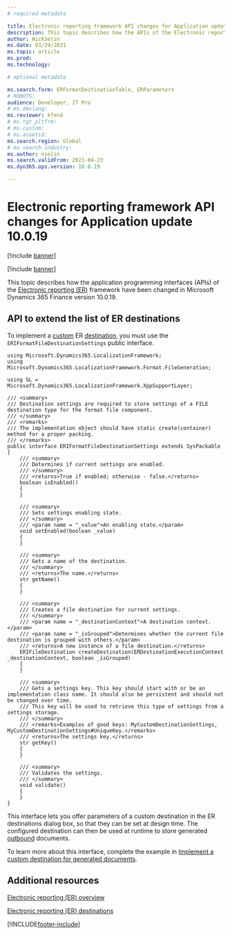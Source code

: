 ```yaml
---
# required metadata

title: Electronic reporting framework API changes for Application update 10.0.19
description: This topic describes how the APIs of the Electronic reporting (ER) framework have been changed in Microsoft Dynamics 365 Finance version 10.0.19.
author: NickSelin
ms.date: 03/29/2021
ms.topic: article
ms.prod: 
ms.technology: 

# optional metadata

ms.search.form: ERFormatDestinationTable, ERParameters
# ROBOTS: 
audience: Developer, IT Pro
# ms.devlang: 
ms.reviewer: kfend
# ms.tgt_pltfrm: 
# ms.custom: 
# ms.assetid: 
ms.search.region: Global 
# ms.search.industry: 
ms.author: nselin
ms.search.validFrom: 2021-04-23
ms.dyn365.ops.version: 10.0.19

---
```


# Electronic reporting framework API changes for Application update 10.0.19

[!include [banner](../includes/banner.md)]

[!include [banner](../includes/preview-banner.md)]

This topic describes how the application programming interfaces (APIs) of the [Electronic reporting (ER)](general-electronic-reporting.md) framework have been changed in Microsoft Dynamics 365 Finance version 10.0.19.

## <a name="er-api-extend-destination"></a>API to extend the list of ER destinations

To implement a [custom](electronic-reporting-destinations.md#destination-types) ER [destination](electronic-reporting-destinations.md), you must use the `ERIFormatFileDestinationSettings` public interface.

```xpp
using Microsoft.Dynamics365.LocalizationFramework;
using Microsoft.Dynamics365.LocalizationFramework.Format.FileGeneration;

using SL = Microsoft.Dynamics365.LocalizationFramework.XppSupportLayer;

/// <summary>
/// Destination settings are required to store settings of a FILE destination type for the format file component.
/// </summary>
/// <remarks>
/// The implementation object should have static create(container) method for a proper packing.
/// </remarks>
public interface ERIFormatFileDestinationSettings extends SysPackable
{
    /// <summary>
    /// Determines if current settings are enabled.
    /// </summary>
    /// <returns>True if enabled; otherwise - false.</returns>
    boolean isEnabled()
    {
    }

    /// <summary>
    /// Sets settings enabling state.
    /// </summary>
    /// <param name = "_value">An enabling state.</param>
    void setEnabled(boolean _value)
    {
    }

    /// <summary>
    /// Gets a name of the destination.
    /// </summary>
    /// <returns>The name.</returns>
    str getName()
    {
    }

    /// <summary>
    /// Creates a file destination for current settings.
    /// </summary>
    /// <param name = "_destinationContext">A destination context.</param>
    /// <param name = "_isGrouped">Determines whether the current file destination is grouped with others.</param>
    /// <returns>A new instance of a file destination.</returns>
    ERIFileDestination createDestination(ERDestinationExecutionContext _destinationContext, boolean _isGrouped)
    {
    }

    /// <summary>
    /// Gets a settings key. This key should start with or be an implementation class name. It should also be persistent and should not be changed over time.
    /// This key will be used to retrieve this type of settings from a settings storage.
    /// </summary>
    /// <remarks>Examples of good keys: MyCustomDestinationSettings, MyCustomDestinationSettings#UniqueKey.</remarks>
    /// <returns>The settings key.</returns>
    str getKey()
    {
    }

    /// <summary>
    /// Validates the settings.
    /// </summary>
    void validate()
    {
    }
}
```

This interface lets you offer parameters of a custom destination in the ER destinations dialog box, so that they can be set at design time. The configured destination can then be used at runtime to store generated [outbound](general-electronic-reporting.md#FormatComponentOutbound) documents.

To learn more about this interface, complete the example in [Implement a custom destination for generated documents](er-custom-file-destination.md).

## Additional resources

[Electronic reporting (ER) overview](general-electronic-reporting.md)

[Electronic reporting (ER) destinations](electronic-reporting-destinations.md)

[!INCLUDE[footer-include](../../../includes/footer-banner.md)]
